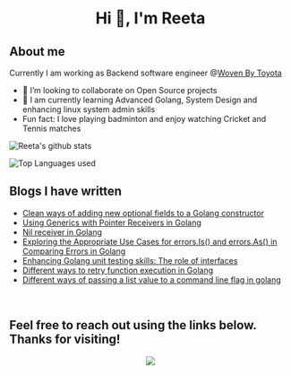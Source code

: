 <h1 align="center">Hi 👋, I'm Reeta </h1>

## About me

 Currently I am working as Backend software engineer @[Woven By Toyota](https://woven.toyota/en/)

- 👯 I’m looking to collaborate on Open Source projects
- 🌱 I am currently learning Advanced Golang, System Design and enhancing linux system admin skills
- Fun fact: I love playing badminton and enjoy watching Cricket and Tennis matches



![Reeta's github stats](https://github-readme-stats.vercel.app/api?username=reetasingh&show_icons=true&theme=radical)

![Top Languages used](https://github-readme-stats.vercel.app/api/top-langs/?username=reetasingh&&show_icons=true&theme=radical)


## Blogs I have written

- [Clean ways of adding new optional fields to a Golang constructor](https://medium.com/@reetas/clean-ways-of-adding-new-optional-fields-to-a-golang-struct-99ae2fe9719d?sk=5a915032a6eb68ce9b836bca1cad513d)
- [Using Generics with Pointer Receivers in Golang](https://medium.com/@reetas/using-generics-with-pointer-receivers-in-go-39ee237d7475?sk=4f12cc7eaf2b980bb8fb9f8d8817caf2)
- [Nil receiver in Golang](https://medium.com/@reetas/nil-receiver-in-golang-9d61ed8fd230?sk=83958061f43a44961bf857a34febed66)
- [Exploring the Appropriate Use Cases for errors.Is() and errors.As() in Comparing Errors in Golang](https://medium.com/@reetas/exploring-the-appropriate-use-cases-for-errors-is-and-errors-as-in-comparing-errors-in-golang-3584c6bc5417)
- [Enhancing Golang unit testing skills: The role of interfaces](https://medium.com/@reetas/enhancing-go-unit-testing-skills-the-role-of-interfaces-933c2ce80ff3?sk=06a6d51401653acbcb20b1601d561e87)
- [Different ways to retry function execution in Golang](https://medium.com/@reetas/different-ways-to-retry-function-execution-in-golang-763229550dab?sk=1c82e6b3f68746a14f32e209bfd0dd0b)
- [Different ways of passing a list value to a command line flag in golang](https://medium.com/@reetas/different-ways-of-passing-a-list-value-to-a-command-line-flag-in-golang-ea4764c21b69?sk=21a44b4cc2993fed2f0a57f3fa6c386e)

<br>
<h2 align="left">Feel free to reach out using the links below. Thanks for visiting!</h2>
<p align="center">
  <a href="https://www.linkedin.com/in/reetas/"><img src="https://img.shields.io/badge/linkedin-%230077B5.svg?&style=for-the-badge&logo=linkedin&logoColor=white"/></a>
</p>
